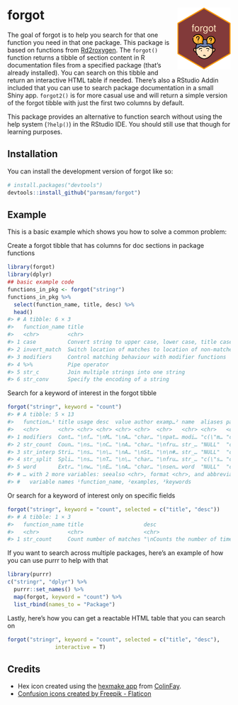 
<!-- README.md is generated from README.Rmd. Please edit that file -->

# forgot <img src="man/figures/logo.png" align="right" height="139" />

<!-- badges: start -->
<!-- badges: end -->

The goal of forgot is to help you search for that one function you need
in that one package. This package is based on functions from
[Rd2roxygen](https://github.com/yihui/Rd2roxygen). The `forgot()`
function returns a tibble of section content in R documentation files
from a specified package (that’s already installed). You can search on
this tibble and return an interactive HTML table if needed. There’s also
a RStudio Addin included that you can use to search package
documentation in a small Shiny app. `forgot2()` is for more casual use
and will return a simple version of the forgot tibble with just the
first two columns by default.

This package provides an alternative to function search without using
the help system (`?help()`) in the RStudio IDE. You should still use
that though for learning purposes.

## Installation

You can install the development version of forgot like so:

``` r
# install.packages("devtools")
devtools::install_github("parmsam/forgot")
```

## Example

This is a basic example which shows you how to solve a common problem:

Create a forgot tibble that has columns for doc sections in package
functions

``` r
library(forgot)
library(dplyr)
## basic example code
functions_in_pkg <- forgot("stringr")
functions_in_pkg %>% 
  select(function_name, title, desc) %>%
  head()
#> # A tibble: 6 × 3
#>   function_name title                                                      desc 
#>   <chr>         <chr>                                                      <chr>
#> 1 case          Convert string to upper case, lower case, title case, or … "\n\…
#> 2 invert_match  Switch location of matches to location of non-matches      "\nI…
#> 3 modifiers     Control matching behaviour with modifier functions         "\nM…
#> 4 %>%           Pipe operator                                              "\nP…
#> 5 str_c         Join multiple strings into one string                      "\n\…
#> 6 str_conv      Specify the encoding of a string                           "\nT…
```

Search for a keyword of interest in the forgot tibble

``` r
forgot("stringr", keyword = "count")
#> # A tibble: 5 × 13
#>   function…¹ title usage desc  value author examp…² name  aliases params keywo…³
#>   <chr>      <chr> <chr> <chr> <chr> <chr>  <chr>   <chr> <chr>   <chr>  <chr>  
#> 1 modifiers  Cont… "\nf… "\nM… "\nA… "char… "\npat… modi… "c(\"m… "c(\"… NULL   
#> 2 str_count  Coun… "\ns… "\nC… "\nA… "char… "\nfru… str_… "NULL"  "c(\"… NULL   
#> 3 str_interp Stri… "\ns… "\n\… "\nA… "\nSt… "\n\n#… str_… "NULL"  "c(\"… intern…
#> 4 str_split  Spli… "\ns… "\nT… "\n\… "char… "\nfru… str_… "c(\"s… "c(\"… NULL   
#> 5 word       Extr… "\nw… "\nE… "\nA… "char… "\nsen… word  "NULL"  "c(\"… NULL   
#> # … with 2 more variables: seealso <chr>, format <chr>, and abbreviated
#> #   variable names ¹​function_name, ²​examples, ³​keywords
```

Or search for a keyword of interest only on specific fields

``` r
forgot("stringr", keyword = "count", selected = c("title", "desc"))
#> # A tibble: 1 × 3
#>   function_name title                   desc                                    
#>   <chr>         <chr>                   <chr>                                   
#> 1 str_count     Count number of matches "\nCounts the number of times \\code{pa…
```

If you want to search across multiple packages, here’s an example of how
you can use purrr to help with that

``` r
library(purrr)
c("stringr", "dplyr") %>%
  purrr::set_names() %>%
  map(forgot, keyword = "count") %>%
  list_rbind(names_to = "Package")
```

Lastly, here’s how you can get a reactable HTML table that you can
search on

``` r
forgot("stringr", keyword = "count", selected = c("title", "desc"),
               interactive = T)
```

## Credits

- Hex icon created using the [hexmake
  app](https://connect.thinkr.fr/hexmake/) from
  [ColinFay](https://github.com/ColinFay/hexmake).
- <a href="https://www.flaticon.com/free-icons/confusion" title="confusion icons">Confusion
  icons created by Freepik - Flaticon</a>
